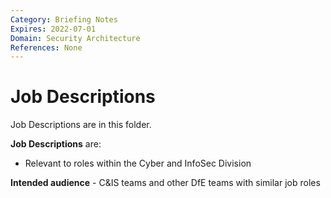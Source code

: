 ```yaml
---
Category: Briefing Notes
Expires: 2022-07-01
Domain: Security Architecture
References: None
---
```


# Job Descriptions

Job Descriptions are in this folder.

**Job Descriptions** are:

* Relevant to roles within the Cyber and InfoSec Division

**Intended audience** - C&IS teams and other DfE teams with similar job roles